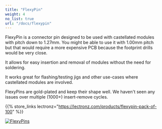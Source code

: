```yaml
---
title: "FlexyPin"
weight: 4
no_list: true
url: "/docs/flexypin"
---
```


FlexyPin is a connector pin designed to be used with castellated modules with pitch down to 1.27mm. You might be able to use it with 1.00mm pitch but that would require a more expensive PCB because the footprint drills would be very close.

It allows for easy insertion and removal of modules without the need for soldering.

It works great for flashing/testing jigs and other use-cases where castellated modules are involved.

FlexyPins are gold-plated and keep their shape well. We haven't seen any issues over multiple (1000+) insert-remove cycles.

{{% store_links lectronz="https://lectronz.com/products/flexypin-pack-of-100" %}}

<div class="text-center">

[![FlexyPins](/docs/flexypin/flexypin.jpg)](/docs/flexypin/flexypin.jpg)

</div>
